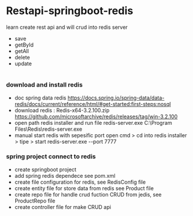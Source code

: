 # Restapi-springboot-redis
learn create rest api and will crud into redis server
- save
- getById
- getAll
- delete
- update
#
### download and install redis
- doc spring data redis
  https://docs.spring.io/spring-data/data-redis/docs/current/reference/html/#get-started:first-steps:nosql
- download redis : Redis-x64-3.2.100.zip
  https://github.com/microsoftarchive/redis/releases/tag/win-3.2.100
- open path redis installer and run file redis-server.exe
  C:\Program Files\Redis\redis-server.exe
- manual start redis with sepesific port
  open cmd > cd into redis installer > tipe > start redis-server.exe --port 7777

### spring project connect to redis
- create springboot project
- add spring redis dependece see pom.xml
- create file configuration for redis, see RedisConfig file
- create entity file for store data from redis see Product file
- create repo file for handle crud fuction CRUD from jedis, see ProductRepo file
- create controller file for make CRUD api


